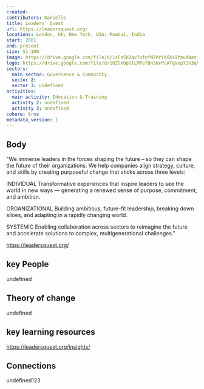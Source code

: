 ```yaml
---
created:
contributors: Danielle
title: Leaders' Quest
url: https://leadersquest.org/
locations: London, UK; New York, USA; Mumbai, India
start: 2001
end: present
size: 51-100
image: https://drive.google.com/file/d/1sFsShDqv7ofnfNlMrYbOXsIfmuKNatiY/view?usp=drive_link
logo: https://drive.google.com/file/d/1OZlXOpUlLMPefBnSNrPcATqVep71n3qh/view?usp=drive_link
sectors:
  main sector: Governance & Community
  sector 2: 
  sector 3: undefined
activities: 
  main activity: Education & Training
  activity 2: undefined
  activity 3: undefined
cohere: true
metadata_version: 1
---
```



## Body

"We immerse leaders in the forces shaping the future – so they can shape the future of their organizations. We help companies align strategy, culture, and skills by creating purposeful change that sticks across three levels:

INDIVIDUAL
Transformative experiences that inspire leaders to see the world in new ways — generating a renewed sense of purpose, commitment, and ambition.

ORGANIZATIONAL
Building ambitious, future-fit leadership, breaking down siloes, and adapting in a rapidly changing world.

SYSTEMIC
Enabling collaboration across sectors to reimagine the future and accelerate solutions to complex, multigenerational challenges."

https://leadersquest.org/

## key People

undefined

## Theory of change

undefined

## key learning resources

https://leadersquest.org/insights/

## Connections

undefined123

